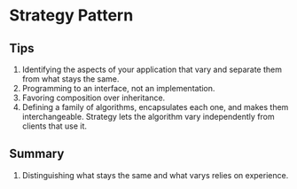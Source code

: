 # Strategy Pattern

## Tips
1. Identifying the aspects of your application that vary and separate them from what stays the same.
1. Programming to an interface, not an implementation.
1. Favoring composition over inheritance.
1. Defining a family of algorithms, encapsulates each one, and makes them interchangeable. Strategy lets the algorithm vary independently from clients that use it.

## Summary
1. Distinguishing what stays the same and what varys relies on experience.